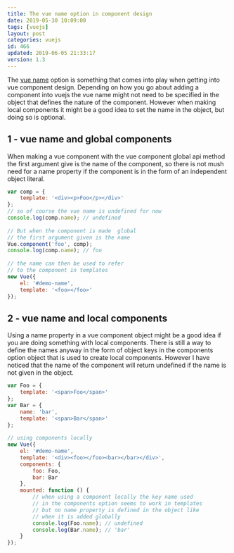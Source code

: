 ```yaml
---
title: The vue name option in component design
date: 2019-05-30 10:09:00
tags: [vuejs]
layout: post
categories: vuejs
id: 466
updated: 2019-06-05 21:33:17
version: 1.3
---
```


The [vue name](https://vuejs.org/v2/api/#name) option is something that comes into play when getting into vue component design. Depending on how you go about adding a component into vuejs the vue name might not need to be specified in the object that defines the nature of the component. However when  making local components it might be a good idea to set the name in the object, but doing so is optional. 

<!-- more -->

## 1 - vue name and global components

When making a vue component with the vue component global api method the first argument give is the name of the component, so there is not mush need for a name property if the component is in the form of an independent object literal. 

```js
var comp = {
    template: '<div><p>Foo</p></div>'
};
// so of course the vue name is undefined for now
console.log(comp.name); // undefined
 
// But when the component is made  global
// the first argument given is the name
Vue.component('foo', comp);
console.log(comp.name); // foo
 
// the name can then be used to refer
// to the component in templates
new Vue({
    el: '#demo-name',
    template: '<foo></foo>'
});
```

## 2 - vue name and local components

Using a name property in a vue component object might be a good idea if you are doing something with local components. There is still a way to define the names anyway in the form of object keys in the components option object that is used to create local components. However I have noticed that the name of the component will return undefined if the name is not given in the object.

```js
var Foo = {
    template: '<span>Foo</span>'
};
var Bar = {
    name: 'bar',
    template: '<span>Bar</span>'
};
 
// using components locally
new Vue({
    el: '#demo-name',
    template: '<div><foo></foo><bar></bar></div>',
    components: {
        foo: Foo,
        bar: Bar
    },
    mounted: function () {
        // when using a component locally the key name used
        // in the components option seems to work in templates
        // but no name property is defined in the object like
        // when it is added globally
        console.log(Foo.name); // undefined
        console.log(Bar.name); // 'bar'
    }
});
```